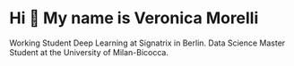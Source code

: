 Hi 👋 My name is Veronica Morelli
=================================

Working Student Deep Learning at Signatrix in Berlin. Data Science Master Student at the University of Milan-Bicocca.

